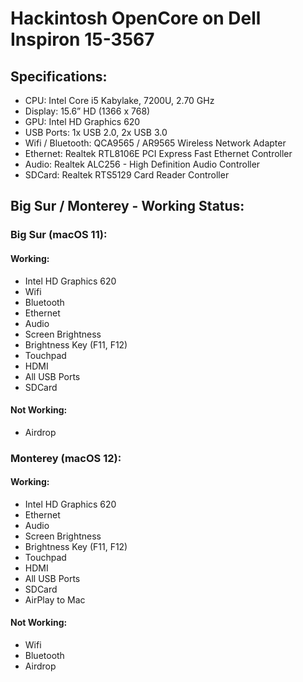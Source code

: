 # Hackintosh OpenCore on Dell Inspiron 15-3567

## Specifications:
- CPU: Intel Core i5 Kabylake, 7200U, 2.70 GHz
- Display: 15.6” HD (1366 x 768)
- GPU: Intel HD Graphics 620
- USB Ports: 1x USB 2.0, 2x USB 3.0
- Wifi / Bluetooth: QCA9565 / AR9565 Wireless Network Adapter
- Ethernet: Realtek RTL8106E PCI Express Fast Ethernet Controller
- Audio: Realtek ALC256 - High Definition Audio Controller
- SDCard: Realtek RTS5129 Card Reader Controller

## Big Sur / Monterey - Working Status:
### Big Sur (macOS 11):
#### Working:
- Intel HD Graphics 620
- Wifi
- Bluetooth
- Ethernet 
- Audio
- Screen Brightness
- Brightness Key (F11, F12)
- Touchpad
- HDMI
- All USB Ports
- SDCard

#### Not Working:
- Airdrop

### Monterey (macOS 12):
#### Working:
- Intel HD Graphics 620
- Ethernet 
- Audio
- Screen Brightness
- Brightness Key (F11, F12)
- Touchpad
- HDMI
- All USB Ports
- SDCard
- AirPlay to Mac

#### Not Working:
- Wifi
- Bluetooth
- Airdrop
